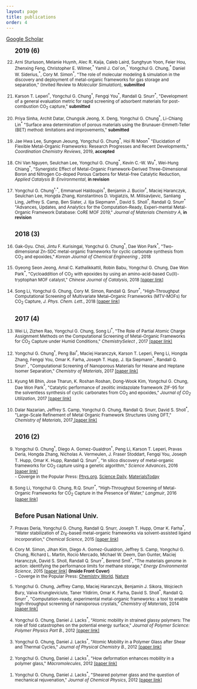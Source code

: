 ```yaml
---
layout: page
title: publications
order: 4
---
```

<a href="https://scholar.google.co.kr/citations?hl=en&user=1bRl4o4AAAAJ&view_op=list_works&sortby=pubdate">Google Scholar </a>
<br>
<ol reversed>

<b><big>2019 (6) </big></b>

<small>
<li>Arni Sturluson, Melanie Huynh, Alec R. Kaija, Caleb Laird, Sunghyun Yoon, Feier Hou, Zhenxing Feng, Christopher E. Wilmer,<sup>*</sup> Yamil J. Col´on,<sup>*</sup> Yongchul G. Chung,<sup>*</sup> Daniel W. Siderius,<sup>*</sup>, Cory M. Simon<sup>*</sup>, "The role of molecular modeling & simulation in the discovery and deployment of metal-organic frameworks for gas storage and separation," (Invited Review to <i>Molecular Simulation</i>), <b>submitted</b> </li>
<br>
<li>Karson T. Leperi<sup>†</sup>, Yongchul G. Chung<sup>†</sup>, Fengqi You<sup>*</sup>, Randall Q. Snurr<sup>*</sup>, "Development of a general evaluation metric for rapid screening of adsorbent materials for post-combustion CO<sub>2</sub> capture,"  <b>submitted</b> </li>
<br>
<li>Priya Sinha, Archit Datar, Chungsik Jeong, X. Deng, Yongchul G. Chung<sup>*</sup>, Li-Chiang Lin<sup>*</sup> "Surface area determination of porous materials using the Brunauer-Emmett-Teller (BET) method: limitations and improvements," <b>submitted</b> </li>
<br>
<li>Jae Hwa Lee, Sungeun Jeoung, Yongchul G. Chung<sup>*</sup>, Hoi Ri Moon<sup>*</sup> "Elucidation of Flexible Metal-Organic Frameworks: Research Progresses and Recent Developments," <i> Coordination Chemistry Reviews</i>, 2019, <b>accepted</b> </li>
<br>
<li>Chi Van Nguyen, Seulchan Lee, Yongchul G. Chung<sup>*</sup>, Kevin C.-W. Wu<sup>*</sup>, Wei-Hung Chiang<sup>*</sup>, "Synergistic Effect of Metal-Organic Framework-Derived Three-Dimensional Boron and Nitrogen Co-doped Porous Carbons for Metal-free Catalytic Reduction, <i>Applied Catalysis B: Environmental</i>, <b>in revision </b></li>
<br>
<li>Yongchul G. Chung<sup>†,*</sup>, Emmanuel Haldoupis<sup>†</sup>, Benjamin J. Bucior<sup>†</sup>, Maciej Haranczyk, Seulchan Lee, Hongda Zhang, Konstantinos D. Vogiatzis, M. Milisavljevic, Sanliang Ling, Jeffrey S. Camp, Ben Slater, J. Ilja Siepmann<sup>*</sup>, David S. Sholl<sup>*</sup>, Randall Q. Snurr<sup>*</sup> "Advances, Updates, and Analytics for the Computation-Ready, Experi-mental Metal-Organic Framework Database: CoRE MOF 2019," <i>Journal of Materials Chemistry A</i>, <b>in revision </b></li>
<br>
</small>

<b><big>2018 (3)</big></b>

<small>
<li>Gak-Gyu. Choi, Jintu F. Kurisingal, Yongchul G. Chung<sup>*</sup>, Dae Won Park<sup>*</sup>, "Two-dimensional Zn-SDC metal-organic frameworks for cyclic carbonate synthesis from CO<sub>2</sub> and epoxides," <i> Korean Journal of Chemical Engineering </i>, 2018 </li>
<br>
<li>Gyeong Seon Jeong, Amal C. Kathalikkattil, Robin Babu, Yongchul G. Chung, Dae Won Park<sup>*</sup>, "Cycloaddition of CO<sub>2</sub> with epoxides by using an amino-acid-based Cu(II)-tryptophan MOF catalyst," <i> Chinese Journal of Catalysis</i>, 2018 <a href="http://www.cjcatal.org/EN/abstract/abstract22354.shtml"> [paper link]</a> </li>
<br>
<li>Song Li, Yongchul G. Chung, Cory M. Simon, Randall Q. Snurr<sup>*</sup>, "High-Throughput Computational Screening of Multivariate Metal–Organic Frameworks (MTV-MOFs) for CO<sub>2</sub> Capture,<i> J. Phys. Chem. Lett.</i>, 2018 <a href="http://pubs.acs.org/doi/10.1021/acs.jpclett.7b02700"> [paper link]</a> </li>
<br>
</small>

<b><big>2017 (4)</big></b>

<small>
<li>Wei Li, Zizhen Rao, Yongchul G. Chung, Song Li<sup>*</sup>, "The Role of Partial Atomic Charge Assignment Methods on the Computational Screening of Metal-Organic Frameworks for CO<sub>2</sub> Capture under Humid Conditions," <i> ChemistrySelect </i>, 2017 <a href="http://onlinelibrary.wiley.com/doi/10.1002/slct.201701934/abstract"> [paper link] </a> </li>
<br>
<li>Yongchul G. Chung<sup>†</sup>, Peng Bai<sup>†</sup>, Maciej Haranczyk, Karson T. Leperi, Peng Li, Hongda Zhang, Fengqi You, Omar K. Farha, Joseph T. Hupp, J. Ilja Siepmann<sup>*</sup>, Randall Q. Snurr<sup>*</sup>, "Computational Screening of Nanoporous Materials for Hexane and Heptane Isomer Separation," <i>Chemistry of Materials</i>, 2017 <a href="http://pubs.acs.org/doi/10.1021/acs.chemmater.7b01565"> [paper link]</a></li>
<br>
<li>Kyung Mi Bhin, Jose Tharun, K. Roshan Roshan, Dong-Wook Kim, Yongchul G. Chung, Dae Won Park<sup>*</sup>, "Catalytic performance of zeolitic imidazolate framework ZIF-95 for the solventless synthesis of cyclic carbonates from CO<sub>2</sub> and epoxides," <i>Journal of CO<sub>2</sub> Utilization</i>, 2017 <a href="http://www.sciencedirect.com/science/article/pii/S2212982016300634"> [paper link] </a></li>
<br>
<li>Dalar Nazarian, Jeffrey S. Camp, Yongchul G. Chung, Randall Q. Snurr, David S. Sholl<sup>*</sup>, "Large-Scale Refinement of Metal Organic Framework Structures Using DFT," <i>Chemistry of Materials</i>, 2017<a href="http://pubs.acs.org/doi/abs/10.1021/acs.chemmater.6b04226"> [paper link]</a></li>
<br>
</small>

<b><big>2016 (2)</big></b>

<small>
<li>Yongchul G. Chung<sup>†</sup>, Diego A. Gomez-Gualdron<sup>†</sup>, Peng Li, Karson T. Leperi, Pravas Deria, Hongda Zhang, Nicholas A. Vermeulen, J. Fraser Stoddart, Fengqi You, Joseph T. Hupp, Omar K. Hupp, Randall Q. Snurr<sup>*</sup>,  "In silico discovery of metal-organic frameworks for CO<sub>2</sub> capture using a genetic algorithm," <i>Science Advances</i>, 2016 <a href="http://advances.sciencemag.org/content/2/10/e1600909"> [paper link]</a></li>
- Coverge in the Popular Press: <a href="http://phys.org/news/2016-10-genetic-algorithm-rapidly-candidates-pre-combustion.html">Phys.org</a>, <a href="https://www.sciencedaily.com/releases/2016/10/161017112102.htm">Science Daily</a>, <a href="http://www.materialstoday.com/computation-theory/news/way-to-identify-best-mof-for-the-job/">MaterialsToday </a><br>
<br>
<li>Song Li, Yongchul G. Chung, R.Q. Snurr<sup>*</sup>, "High-Throughput Screening of Metal-Organic Frameworks for CO<sub>2</sub> Capture in the Presence of Water," <i>Langmuir</i>, 2016 <a href="http://pubs.acs.org/doi/abs/10.1021/acs.langmuir.6b02803"> [paper link]</a></li>
<br>
</small>

<b><big>Before Pusan National Univ.</big></b>

<small>
<li>Pravas Deria, Yongchul G. Chung, Randall Q. Snurr, Joseph T. Hupp, Omar K. Farha<sup>*</sup>, "Water stabilization of Zr<sub>6</sub>-based metal-organic frameworks via solvent-assisted ligand incorporation," <i>Chemical Science</i>, 2015 <a href="http://dx.doi.org/10.1039/C5SC01784J"> [paper link]</a></li>
<br>
<li>Cory M. Simon, Jihan Kim, Diego A. Gomez-Gualdron, Jeffrey S. Camp, Yongchul G. Chung, Richard L. Martin, Rocio Mercado, Michael W. Deem, Dan Gunter, Maciej Haranczyk, David S. Sholl, Randall Q. Snurr<sup>*</sup>, Berend Smit<sup>*</sup>, "The materials genome in action: identifying the performance limits for methane storage," <i>Energy Environmental Science</i>, 2015 <a href="http://dx.doi.org/10.1039/C4EE03515A"> [paper link]</a> <b>(Inside Front Cover)</b>
  <br>- Coverge in the Popular Press: <a href="https://www.chemistryworld.com/research/nanoporous-methane-storage-an-impossible-target/8272.article">Chemistry World</a>, <a href="http://www.nature.com/news/can-artificial-intelligence-create-the-next-wonder-material-1.19850">Nature</a></li>
<br>
<li>Yongchul G. Chung, Jeffrey Camp, Maciej Haranczyk, Benjamin J. Sikora, Wojciech Bury, Vaiva Krungleviciute, Taner Yildirim, Omar K. Farha, David S. Sholl<sup>*</sup>, Randall Q. Snurr<sup>*</sup>, "Computation-ready, experimental metal-organic frameworks: a tool to enable high-throughput screening of nanoporous crystals,"  <i>Chemistry of Materials</i>, 2014 <a href="http://pubs.acs.org/doi/abs/10.1021/cm502594j"> [paper link]</a></li>
<br>
<li>Yongchul G. Chung, Daniel J. Lacks<sup>*</sup>, "Atomic mobility in strained glassy polymers: The role of fold catastrophes on the potential energy surface,"  <i>Journal of Polymer Science: Polymer Physics Part B.</i>, 2012 <a href="http://onlinelibrary.wiley.com/doi/10.1002/polb.23166/full"> [paper link]</a></li>
<br>
<li>Yongchul G. Chung, Daniel J. Lacks<sup>*</sup>, "Atomic Mobility in a Polymer Glass after Shear and Thermal Cycles," <i>Journal of Physical Chemistry B.</i>, 2012 <a href="http://pubs.acs.org/doi/abs/10.1021/jp309772f"> [paper link]</a></li>
<br>
<li>Yongchul G. Chung, Daniel J. Lacks<sup>*</sup>, "How deformation enhances mobility in a polymer glass," <i>Macromolecules</i>, 2012 <a href="http://pubs.acs.org/doi/abs/10.1021/ma300431x"> [paper link]</a></li>
<br>
<li>Yongchul G. Chung, Daniel J. Lacks<sup>*</sup>, "Sheared polymer glass and the question of mechanical rejuvenation," <i>Journal of Chemical Physics</i>, 2012 <a href="http://scitation.aip.org/content/aip/journal/jcp/136/12/10.1063/1.3698473"> [paper link]</a></li>
<br>
</small>
</ol>
